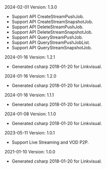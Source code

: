 2024-02-01 Version: 1.3.0
- Support API CreateStreamPushJob.
- Support API CreateStreamSnapshotJob.
- Support API DeleteStreamPushJob.
- Support API DeleteStreamSnapshotJob.
- Support API QueryStreamPushJob.
- Support API QueryStreamPushJobList.
- Support API QueryStreamSnapshotJob.


2024-01-16 Version: 1.2.1
- Generated csharp 2018-01-20 for Linkvisual.

2024-01-16 Version: 1.2.0
- Generated csharp 2018-01-20 for Linkvisual.

2024-01-16 Version: 1.1.1
- Generated csharp 2018-01-20 for Linkvisual.

2024-01-08 Version: 1.1.0
- Generated csharp 2018-01-20 for Linkvisual.

2023-05-11 Version: 1.0.1
- Support Live Streaming and VOD P2P.

2021-01-10 Version: 1.0.0
- Generated csharp 2018-01-20 for Linkvisual.

